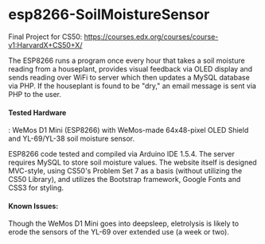 # esp8266-SoilMoistureSensor
Final Project for CS50: https://courses.edx.org/courses/course-v1:HarvardX+CS50+X/

The ESP8266 runs a program once every hour that takes a soil moisture reading from a houseplant, provides visual feedback via OLED display and sends reading over WiFi to server which then updates a MySQL database via PHP. If the houseplant is found to be "dry," an email message is sent via PHP to the user.

<h4>Tested Hardware</h4>: WeMos D1 Mini (ESP8266) with WeMos-made 64x48-pixel OLED Shield and YL-69/YL-38 soil moisture sensor.

ESP8266 code tested and compiled via Arduino IDE 1.5.4.
The server requires MySQL to store soil moisture values.
The website itself is designed MVC-style, using CS50's Problem Set 7 as a basis (without utilizing the CS50 Library), and utilizes the Bootstrap framework, Google Fonts and CSS3 for styling.

<h4>Known Issues:</h4> Though the WeMos D1 Mini goes into deepsleep, eletrolysis is likely to erode the sensors of the YL-69 over extended use (a week or two).
